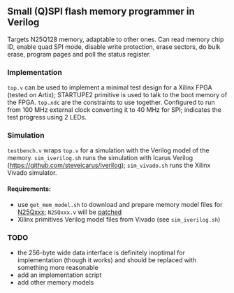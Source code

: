 ## Small (Q)SPI flash memory programmer in Verilog

Targets N25Q128 memory, adaptable to other ones.
Can read memory chip ID, enable quad SPI mode, disable write protection, erase sectors, do bulk erase, program pages and poll the status register.


### Implementation
`top.v` can be used to implement a minimal test design for a Xilinx FPGA (tested on Artix); STARTUPE2 primitive is used to talk to the boot memory of the FPGA. `top.xdc` are the constraints to use together. Configured to run from 100 MHz external clock converting it to 40 MHz for SPI; indicates the test progress using 2 LEDs.


### Simulation
`testbench.v` wraps `top.v` for a simulation with the Verilog model of the memory. `sim_iverilog.sh` runs the simulation with Icarus Verilog (https://github.com/steveicarus/iverilog); `sim_vivado.sh` runs the Xilinx Vivado simulator. 
#### Requirements:
- use `get_mem_model.sh` to download and prepare memory model files for [N25Qxxx](https://www.micron.com/~/media/documents/products/sim-model/nor-flash/serial/bfm/n25q/n25q128a13e_3v_micronxip_vg12,-d-,tar.gz); `N25Qxxx.v` will be [patched](https://github.com/steveicarus/iverilog/issues/131)
- Xilinx primitives Verilog model files from Vivado (see `sim_iverilog.sh`)

### TODO
- the 256-byte wide data interface is definitely inoptimal for implementation (though it works) and should be replaced with something more reasonable
- add an implementation script
- add other memory models
